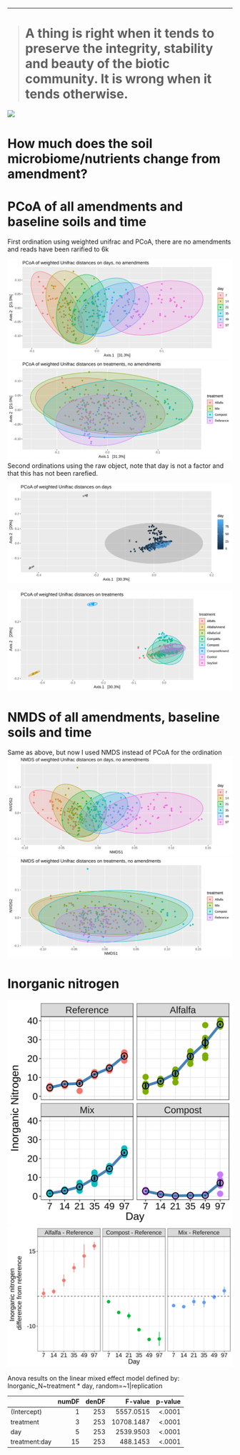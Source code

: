 ------------------------------------------------------------------------

> A thing is right when it tends to preserve the integrity, stability and beauty of the biotic community. It is wrong when it tends otherwise.
> ============================================================================================================================================

![](./images/giphy.gif)

How much does the soil microbiome/nutrients change from amendment?
==================================================================

PCoA of all amendments and baseline soils and time
==================================================

First ordination using weighted unifrac and PCoA, there are no
amendments and reads have been rarified to 6k

![](./Figures/day.PCoA.wunifrac.png)
![](./Figures/trt.PCoA.wunifrac.png) Second ordinations using the raw
object, note that day is not a factor and that this has not been
rarefied.

![](./Figures/raw.day.PCoA.wunifrac.png)

![](./Figures/raw.trt.PCoA.wunifrac.png)

NMDS of all amendments, baseline soils and time
===============================================

Same as above, but now I used NMDS instead of PCoA for the ordination  
![](./Figures/day.NMDS.wunifrac.png)
![](./Figures/trt.NMDS.wunifrac.png)

Inorganic nitrogen
==================

![](./Figures/inorganic_N_plot.png)
![](./Figures/inorganic_N_plot_diff.png)

Anova results on the linear mixed effect model defined by:
Inorganic\_N~treatment \* day, random=~1|replication

<table>
<thead>
<tr class="header">
<th align="left"></th>
<th align="right">numDF</th>
<th align="right">denDF</th>
<th align="right">F-value</th>
<th align="right">p-value</th>
</tr>
</thead>
<tbody>
<tr class="odd">
<td align="left">(Intercept)</td>
<td align="right">1</td>
<td align="right">253</td>
<td align="right">5557.0515</td>
<td align="right">&lt;.0001</td>
</tr>
<tr class="even">
<td align="left">treatment</td>
<td align="right">3</td>
<td align="right">253</td>
<td align="right">10708.1487</td>
<td align="right">&lt;.0001</td>
</tr>
<tr class="odd">
<td align="left">day</td>
<td align="right">5</td>
<td align="right">253</td>
<td align="right">2539.9503</td>
<td align="right">&lt;.0001</td>
</tr>
<tr class="even">
<td align="left">treatment:day</td>
<td align="right">15</td>
<td align="right">253</td>
<td align="right">488.1453</td>
<td align="right">&lt;.0001</td>
</tr>
</tbody>
</table>

